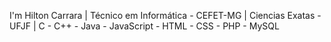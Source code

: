 I'm Hilton Carrara
| Técnico em Informática - CEFET-MG
| Ciencias Exatas - UFJF
| C - C++ - Java - JavaScript - HTML - CSS - PHP - MySQL

